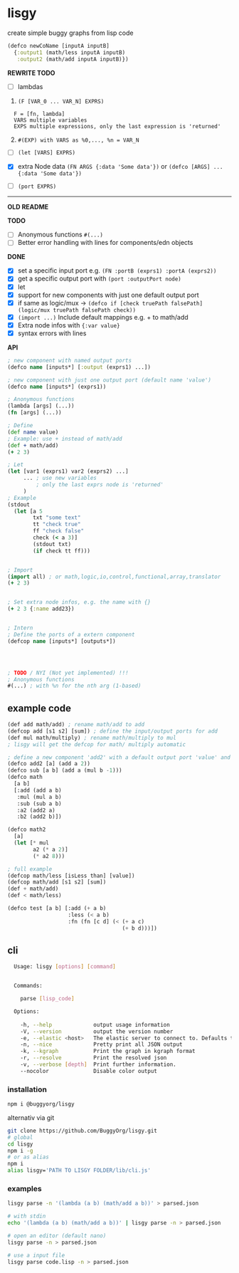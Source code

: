 # lisgy
create simple buggy graphs from lisp code

```clojure
(defco newCoName [inputA inputB] 
  {:output1 (math/less inputA inputB) 
   :output2 (math/add inputA inputB)})
```

**REWRITE TODO**

- [ ] lambdas

1) `(F [VAR_0 ... VAR_N] EXPRS)`
```
  F = [fn, lambda]
  VARS multiple variables
  EXPS multiple expressions, only the last expression is 'returned'
```
2) `#(EXP) with VARS as %0,..., %n = VAR_N`

- [ ] `(let [VARS] EXPRS)`
- [x]  extra Node data `(FN ARGS {:data 'Some data'})` or `(defco [ARGS] ... {:data 'Some data'})`
- [ ] `(port EXPRS)`


--------------------------------------------------------

**OLD README**



**TODO**
- [ ] Anonymous functions `#(...)`
- [ ] Better error handling with lines for components/edn objects

**DONE**
- [x] set a specific input port e.g. `(FN :portB (exprs1) :portA (exprs2))`
- [x] get a specific output port with `(port :outputPort node)`
- [x] let
- [x] support for new components with just one default output port
- [x] if same as logic/mux -> `(defco if [check truePath falsePath] (logic/mux truePath falsePath check))`
- [x] `(import ...)` Include default mappings e.g. + to math/add 
- [x] Extra node infos with `{:var value}`
- [x] syntax errors with lines

**API**
```clojure
; new component with named output ports
(defco name [inputs*] [:output (exprs1) ...])

; new component with just one output port (default name 'value')
(defco name [inputs*] (exprs1))

; Anonymous functions 
(lambda [args] (...))
(fn [args] (...))

; Define
(def name value)
; Example: use + instead of math/add
(def + math/add)
(+ 2 3)

; Let
(let [var1 (exprs1) var2 (exprs2) ...]
     ... ; use new variables
         ; only the last exprs node is 'returned'
     )
; Example
(stdout
  (let [a 5
        txt "some text"
        tt "check true"
        ff "check false"
        check (< a 3)]
        (stdout txt)
        (if check tt ff)))


; Import
(import all) ; or math,logic,io,control,functional,array,translator
(+ 2 3)


; Set extra node infos, e.g. the name with {}
(+ 2 3 {:name add23})


; Intern
; Define the ports of a extern component
(defcop name [inputs*] [outputs*])




; TODO / NYI (Not yet implemented) !!!
; Anonymous functions 
#(...) ; with %n for the nth arg (1-based)
```

## example code

```lisp
(def add math/add) ; rename math/add to add
(defcop add [s1 s2] [sum]) ; define the input/output ports for add
(def mul math/multiply) ; rename math/multiply to mul
; lisgy will get the defcop for math/ multiply automatic

; define a new component 'add2' with a default output port 'value' and the input port 'a''
(defco add2 [a] (add a 2)) 
(defco sub [a b] (add a (mul b -1)))
(defco math 
  [a b] 
  [:add (add a b)
   :mul (mul a b)
   :sub (sub a b)
   :a2 (add2 a)
   :b2 (add2 b)])

(defco math2
  [a]
  (let [* mul
        a2 (* a 2)]
        (* a2 8)))

; full example
(defcop math/less [isLess than] [value])
(defcop math/add [s1 s2] [sum])
(def + math/add)
(def < math/less)

(defco test [a b] [:add (+ a b) 
                   :less (< a b) 
                   :fn (fn [c d] (< (+ a c) 
                                    (+ b d)))])

```

## cli

```bash
  Usage: lisgy [options] [command]


  Commands:

    parse [lisp_code]

  Options:
  
    -h, --help             output usage information
    -V, --version          output the version number
    -e, --elastic <host>   The elastic server to connect to. Defaults to BUGGY_COMPONENT_LIBRARY_HOST=http://localhost:9200
    -n, --nice             Pretty print all JSON output
    -k, --kgraph           Print the graph in kgraph format
    -r, --resolve          Print the resolved json
    -v, --verbose [depth]  Print further information.
    --nocolor              Disable color output


```

### installation
```bash
npm i @buggyorg/lisgy
```

alternativ via git
```bash
git clone https://github.com/BuggyOrg/lisgy.git
# global
cd lisgy
npm i -g
# or as alias
npm i
alias lisgy='PATH TO LISGY FOLDER/lib/cli.js'
```

### examples

```bash
lisgy parse -n '(lambda (a b) (math/add a b))' > parsed.json

# with stdin
echo '(lambda (a b) (math/add a b))' | lisgy parse -n > parsed.json

# open an editor (default nano)
lisgy parse -n > parsed.json

# use a input file
lisgy parse code.lisp -n > parsed.json
```


